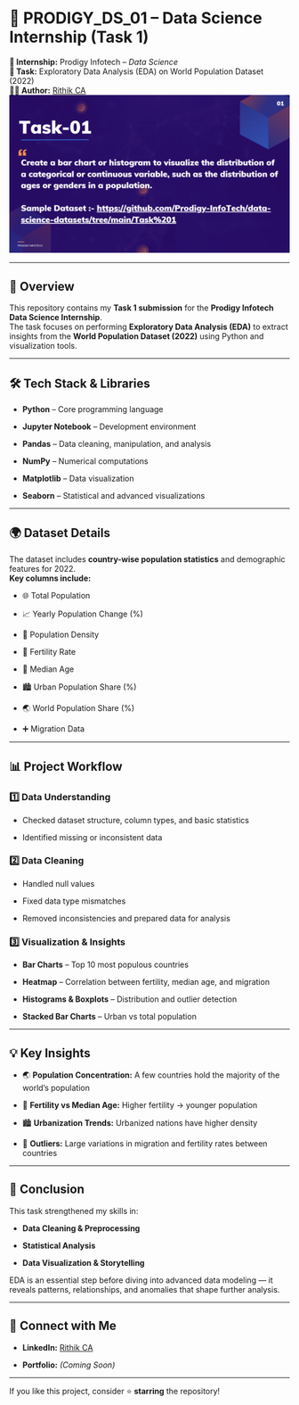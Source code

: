 # 🚀 PRODIGY_DS_01 – Data Science Internship (Task 1)

**📌 Internship:** Prodigy Infotech – *Data Science*  
**📅 Task:** Exploratory Data Analysis (EDA) on World Population Dataset (2022)  
**👨‍💻 Author:** [Rithik CA](https://www.linkedin.com/in/rithik-ca-a39b02292)
![World Population](Prodigy_Task_01.png)


---

## 📖 Overview

This repository contains my **Task 1 submission** for the **Prodigy Infotech Data Science Internship**.  
The task focuses on performing **Exploratory Data Analysis (EDA)** to extract insights from the **World Population Dataset (2022)** using Python and visualization tools.

---

## 🛠️ Tech Stack & Libraries

- **Python** – Core programming language
  
- **Jupyter Notebook** – Development environment
  
- **Pandas** – Data cleaning, manipulation, and analysis
  
- **NumPy** – Numerical computations
  
- **Matplotlib** – Data visualization
  
- **Seaborn** – Statistical and advanced visualizations
  

---

## 🌍 Dataset Details

The dataset includes **country-wise population statistics** and demographic features for 2022.  
**Key columns include:**

- 🌐 Total Population
  
- 📈 Yearly Population Change (%)
  
- 🧮 Population Density
  
- 👶 Fertility Rate
  
- 🎂 Median Age
  
- 🏙️ Urban Population Share (%)
  
- 🌏 World Population Share (%)
  
- ➕ Migration Data
  

---

## 📊 Project Workflow

### **1️⃣ Data Understanding**

- Checked dataset structure, column types, and basic statistics
  
- Identified missing or inconsistent data
  

### **2️⃣ Data Cleaning**

- Handled null values
  
- Fixed data type mismatches
  
- Removed inconsistencies and prepared data for analysis
  

### **3️⃣ Visualization & Insights**

- **Bar Charts** – Top 10 most populous countries
  
- **Heatmap** – Correlation between fertility, median age, and migration
  
- **Histograms & Boxplots** – Distribution and outlier detection
  
- **Stacked Bar Charts** – Urban vs total population
  

---

## 💡 Key Insights

- 🌏 **Population Concentration:** A few countries hold the majority of the world’s population
  
- 👶 **Fertility vs Median Age:** Higher fertility → younger population
  
- 🏙️ **Urbanization Trends:** Urbanized nations have higher density
  
- 📌 **Outliers:** Large variations in migration and fertility rates between countries
  

---

## 🎯 Conclusion

This task strengthened my skills in:

- **Data Cleaning & Preprocessing**
  
- **Statistical Analysis**
  
- **Data Visualization & Storytelling**
  

EDA is an essential step before diving into advanced data modeling — it reveals patterns, relationships, and anomalies that shape further analysis.

---

## 🔗 Connect with Me

- **LinkedIn:** [Rithik CA](https://www.linkedin.com/in/rithik-ca-a39b02292)
  
- **Portfolio:** *(Coming Soon)*
  

---

If you like this project, consider ⭐ **starring** the repository!
